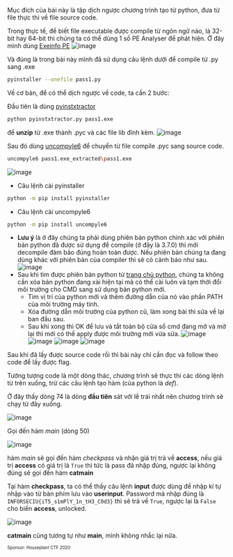Mục đích của bài này là tập dịch ngược chương trình tạo từ python, đưa từ file thực thi về file source code.

Trong thực tế, để biết file executable được compile từ ngôn ngữ nào, là 32-bit hay 64-bit thì chúng ta có thể dùng 1 số PE Analyser để phát hiện. Ở đây mình dùng [Exeinfo PE](http://www.exeinfo.byethost18.com/)
![image](../image/s1mple1_6.png)

Và đúng là trong bài này mình đã sử dụng câu lệnh dưới để compile từ .py sang .exe
```bash
pyinstaller --onefile pass1.py 
```

Về cơ bản, để có thể dịch ngược về code, ta cần 2 bước:

Đầu tiên là dùng [pyinstxtractor](https://github.com/extremecoders-re/pyinstxtractor)
```bash
python pyinstxtractor.py pass1.exe
```
để **unzip** từ .exe thành .pyc và các file lib đính kèm.
![image](../image/s1mple1_0.png)

Sau đó dùng [uncompyle6](https://pypi.org/project/uncompyle6/) để chuyển từ file compile .pyc sang source code.
```bash
uncompyle6 pass1.exe_extracted\pass1.exe
```
![image](../image/s1mple1_1.png)

- Câu lệnh cài pyinstaller
```bash
python -m pip install pyinstaller
```
- Câu lệnh cài uncompyle6
```bash
python -m pip install uncompyle6
```
- **Lưu ý** là ở đây chúng ta phải dùng phiên bản python chính xác với phiên bản python đã được sử dụng để compile (ở đây là 3.7.0) thì mới decompile đảm bảo đúng hoàn toàn được. Nếu phiên bản chúng ta đang dùng khác với phiên bản của compiler thì sẽ có cảnh báo như sau.
![image](../image/s1mple1_5.png)
- Sau khi tìm được phiên bản python từ [trang chủ python](https://www.python.org/downloads/), chúng ta không cần xóa bản python đang xài hiện tại mà có thể cài luôn và tạm thời đổi môi trường cho CMD sang sử dụng bản python mới.
    * Tìm vị trí của python mới và thêm đường dẫn của nó vào phần PATH của môi trường máy tính.
    * Xóa đường dẫn môi trường của python cũ, làm xong bài thì sửa về lại ban đầu sau.
    * Sau khi xong thì OK để lưu và tắt toàn bộ cửa sổ cmd đang mở và mở lại thì mới có thể apply được môi trường mới vừa sửa.
    ![image](../image/envi0.png)
    ![image](../image/envi1.png)
    ![image](../image/envi2.png)
    ![image](../image/envi3.png)

Sau khi đã lấy được source code rồi thì bài này chỉ cần đọc và follow theo code để lấy được flag.

Tưởng tượng code là một dòng thác, chương trình sẽ thực thi các dòng lệnh từ trên xuống, trừ các câu lệnh tạo hàm (của python là _def_).

Ở đây thấy dòng 74 là dòng **đầu tiên** sát với lề trái nhất nên chương trình sẽ chạy từ đây xuống.

![image](../image/s1mple1_2.png) 

Gọi đến hàm _main_ (dòng 50)

![image](../image/s1mple1_3.png) 

hàm _main_ sẽ gọi đến hàm _checkpass_ và nhận giá trị trả về __access__, nếu giá trị __access__ có giá trị là `True` thì tức là pass đã nhập đúng, ngược lại không đúng sẽ gọi đến hàm __catmain__

Tại hàm __checkpass__, ta có thể thấy câu lệnh __input__ được dùng để nhập kí tự nhập vào từ bàn phím lưu vào __userinput__. Password mà nhập đúng là `INFORSECIU{iT5_s1mPlY_1n_tH3_C0d3}` thì sẽ trả về `True`, ngược lại là `False` cho biến __access__, unlocked.

![image](../image/s1mple1_4.png) 

__catmain__ cũng tương tự như __main__, mình không nhắc lại nữa.


<sub><sup>Sponsor: Houseplant CTF 2020<sub><sup>

